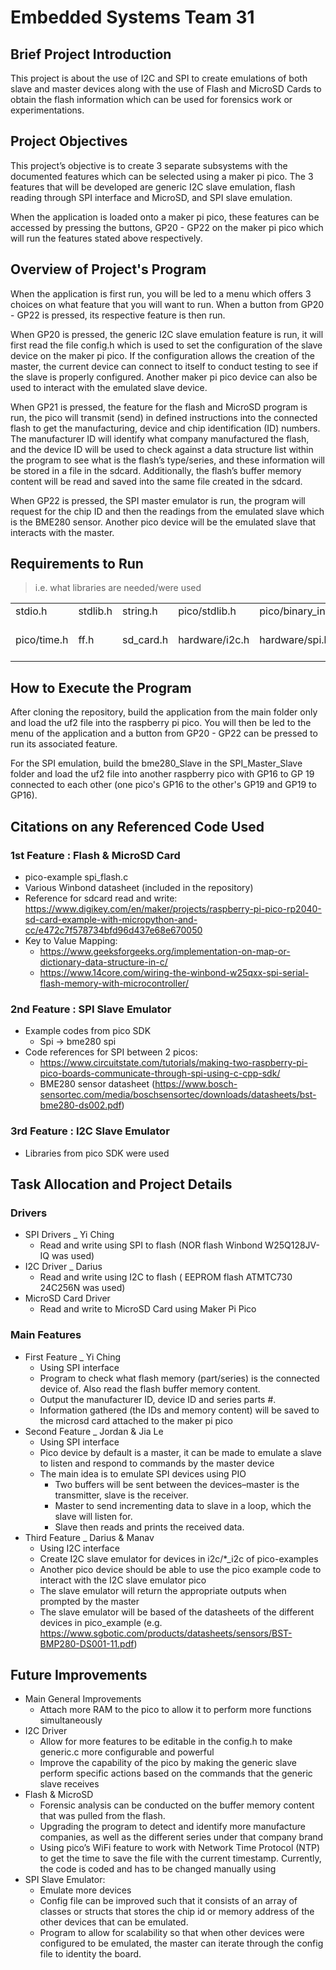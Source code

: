 # Embedded Systems Team 31
## Brief Project Introduction
This project is about the use of I2C and SPI to create emulations of both slave and master devices along with the use of Flash and MicroSD Cards to obtain the flash information which can be used for forensics work or experimentations.

## Project Objectives
This project’s objective is to create 3 separate subsystems with the documented features which can be selected using a maker pi pico. The 3 features that will be developed are generic I2C slave emulation, flash reading through SPI interface and MicroSD, and SPI slave emulation.

When the application is loaded onto a maker pi pico, these features can be accessed by pressing the buttons, GP20 - GP22 on the maker pi pico which will run the features stated above respectively. 

## Overview of Project's Program
When the application is first run, you will be led to a menu which offers 3 choices on what feature that you will want to run. When a button from GP20 - GP22 is pressed, its respective feature is then run.

When GP20 is pressed, the generic I2C slave emulation feature is run, it will first read the file config.h which is used to set the configuration of the slave device on the maker pi pico. If the configuration allows the creation of the master, the current device can connect to itself to conduct testing to see if the slave is properly configured. Another maker pi pico device can also be used to interact with the emulated slave device.

When GP21 is pressed, the feature for the flash and MicroSD program is run, the pico will transmit (send) in defined instructions into the connected flash to get the manufacturing, device and chip identification (ID) numbers. The manufacturer ID will identify what company manufactured the flash, and the device ID will be used to check against a data structure list within the program to see what is the flash’s type/series, and these information will be stored in a file in the sdcard. Additionally, the flash’s buffer memory content will be read and saved into the same file created in the sdcard.

When GP22 is pressed, the SPI master emulator is run, the program will request for the chip ID and then the readings from the emulated slave which is the BME280 sensor. Another pico device will be the emulated slave that interacts with the master. 

## Requirements to Run
> i.e. what libraries are needed/were used</i>
<table>
  <tr>
    <td>stdio.h</td>
    <td>stdlib.h</td>
    <td>string.h</td>
    <td>pico/stdlib.h</td>
    <td>pico/binary_info.h</td>
    <td>pico/i2c_slave.h</td>
  </tr>
  <tr>
    <td>pico/time.h</td>
    <td>ff.h</td>
    <td>sd_card.h</td>
    <td>hardware/i2c.h</td>
    <td>hardware/spi.h</td>
    <td>no-OS-FatFS-SD-SPI-RPi-Pico(https://github.com/carlk3/no-OS-FatFS-SD-SPI-RPi-Pico)</td>
  </tr>
</table>

## How to Execute the Program
After cloning the repository, build the application from the main folder only and load the uf2 file into the raspberry pi pico. You will then be led to the menu of the application and a button from GP20 - GP22 can be pressed to run its associated feature.

For the SPI emulation, build the bme280_Slave in the SPI_Master_Slave folder and load the uf2 file into another raspberry pico with GP16 to GP 19 connected to each other (one pico's GP16 to the other's GP19 and GP19 to GP16).

## Citations on any Referenced Code Used
### 1st Feature : Flash & MicroSD Card
- pico-example spi_flash.c
- Various Winbond datasheet (included in the repository)
- Reference for sdcard read and write: https://www.digikey.com/en/maker/projects/raspberry-pi-pico-rp2040-sd-card-example-with-micropython-and-cc/e472c7f578734bfd96d437e68e670050
- Key to Value Mapping:
  - https://www.geeksforgeeks.org/implementation-on-map-or-dictionary-data-structure-in-c/
  - https://www.14core.com/wiring-the-winbond-w25qxx-spi-serial-flash-memory-with-microcontroller/ 
### 2nd Feature : SPI Slave Emulator
- Example codes from pico SDK
  - Spi -> bme280 spi
- Code references for SPI between 2 picos:
  - https://www.circuitstate.com/tutorials/making-two-raspberry-pi-pico-boards-communicate-through-spi-using-c-cpp-sdk/
  - BME280 sensor datasheet (https://www.bosch-sensortec.com/media/boschsensortec/downloads/datasheets/bst-bme280-ds002.pdf)

### 3rd Feature : I2C Slave Emulator
- Libraries from pico SDK were used


## Task Allocation and Project Details
### Drivers
- SPI Drivers _ Yi Ching
  - Read and write using SPI to flash (NOR flash Winbond W25Q128JV-IQ was used)
- I2C Driver _ Darius
  - Read and write using I2C to flash ( EEPROM flash ATMTC730 24C256N was used)
- MicroSD Card Driver
  - Read and write to MicroSD Card using Maker Pi Pico
### Main Features
- First Feature _ Yi Ching
  - Using SPI interface
  - Program to check what flash memory (part/series) is the connected device of. Also read the flash buffer memory content.
  - Output the manufacturer ID, device ID and series parts #.
  - Information gathered (the IDs and memory content) will be saved to the microsd card attached to the maker pi pico
- Second Feature _ Jordan & Jia Le
  - Using SPI interface
  - Pico device by default is a master, it can be made to emulate a slave to listen and respond to commands by the master device
  - The main idea is to emulate SPI devices using PIO
    - Two buffers will be sent between the devices–master is the transmitter, slave is the receiver.
    - Master to send incrementing data to slave in a loop, which the slave will listen for.
    - Slave then reads and prints the received data.
- Third Feature _ Darius & Manav
  - Using I2C interface
  - Create I2C slave emulator for devices in i2c/*_i2c of pico-examples
  - Another pico device should be able to use the pico example code to interact with the I2C slave emulator pico
  - The slave emulator will return the appropriate outputs when prompted by the master
  - The slave emulator will be based of the datasheets of the different devices in pico_example (e.g. https://www.sgbotic.com/products/datasheets/sensors/BST-BMP280-DS001-11.pdf)

## Future Improvements
- Main General Improvements
  - Attach more RAM to the pico to allow it to perform more functions simultaneously
- I2C Driver
  - Allow for more features to be editable in the config.h to make generic.c more configurable and powerful
  - Improve the capability of the pico by making the generic slave perform specific actions based on the commands that the generic slave receives
- Flash & MicroSD
  - Forensic analysis can be conducted on the buffer memory content that was pulled from the flash.
  - Upgrading the program to detect and identify more manufacture companies, as well as the different series under that company brand
  - Using pico’s WiFi feature to work with Network Time Protocol (NTP) to get the time to save the file with the current timestamp. Currently, the code is coded and has to be changed manually using
- SPI Slave Emulator:
  - Emulate more devices
  - Config file can be improved such that it consists of an array of classes or structs that stores the chip id or memory address of the other devices that can be emulated.
  - Program to allow for scalability so that when other devices were configured to be emulated, the master can iterate through the config file to identity the board.

